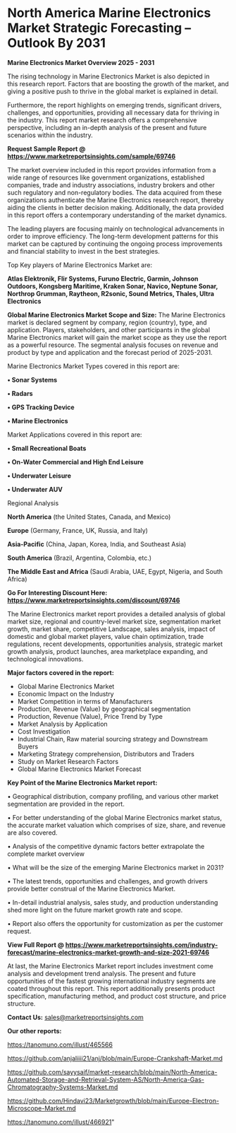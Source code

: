 # North America Marine Electronics Market Strategic Forecasting – Outlook By 2031

<Strong> Marine Electronics Market Overview 2025 - 2031</strong>

The rising technology in Marine Electronics Market is also depicted in this research report. Factors that are boosting the growth of the market, and giving a positive push to thrive in the global market is explained in detail.

Furthermore, the report highlights on emerging trends, significant drivers, challenges, and opportunities, providing all necessary data for thriving in the industry. This report market research offers a comprehensive perspective, including an in-depth analysis of the present and future scenarios within the industry.

<strong>Request Sample Report @ <a href=https://www.marketreportsinsights.com/sample/69746>https://www.marketreportsinsights.com/sample/69746</a></strong>

The market overview included in this report provides information from a wide range of resources like government organizations, established companies, trade and industry associations, industry brokers and other such regulatory and non-regulatory bodies. The data acquired from these organizations authenticate the Marine Electronics research report, thereby aiding the clients in better decision making. Additionally, the data provided in this report offers a contemporary understanding of the market dynamics.

The leading players are focusing mainly on technological advancements in order to improve efficiency. The long-term development patterns for this market can be captured by continuing the ongoing process improvements and financial stability to invest in the best strategies.

Top Key players of Marine Electronics Market are:

<strong>Atlas Elektronik, Flir Systems, Furuno Electric, Garmin, Johnson Outdoors, Kongsberg Maritime, Kraken Sonar, Navico, Neptune Sonar, Northrop Grumman, Raytheon, R2sonic, Sound Metrics, Thales, Ultra Electronics</strong>

<strong><b>Global Marine Electronics Market Scope and Size:</b></strong>
The Marine Electronics market is declared segment by company, region (country), type, and application. Players, stakeholders, and other participants in the global Marine Electronics market will gain the market scope as they use the report as a powerful resource. The segmental analysis focuses on revenue and product by type and application and the forecast period of 2025-2031.

Marine Electronics Market Types covered in this report are:

<strong>• Sonar Systems

• Radars

• GPS Tracking Device

• Marine Electronics</strong>

Market Applications covered in this report are:

<strong>• Small Recreational Boats

• On-Water Commercial and High End Leisure

• Underwater Leisure

• Underwater AUV</strong> 

Regional Analysis

<strong>North America</strong> (the United States, Canada, and Mexico)

<strong>Europe</strong> (Germany, France, UK, Russia, and Italy)

<strong>Asia-Pacific</strong> (China, Japan, Korea, India, and Southeast Asia)

<strong>South America</strong> (Brazil, Argentina, Colombia, etc.)

<strong>The Middle East and Africa</strong> (Saudi Arabia, UAE, Egypt, Nigeria, and South Africa)

<strong>Go For Interesting Discount Here: <a href=https://www.marketreportsinsights.com/discount/69746>https://www.marketreportsinsights.com/discount/69746</a></strong>

The Marine Electronics market report provides a detailed analysis of global market size, regional and country-level market size, segmentation market growth, market share, competitive Landscape, sales analysis, impact of domestic and global market players, value chain optimization, trade regulations, recent developments, opportunities analysis, strategic market growth analysis, product launches, area marketplace expanding, and technological innovations.

<strong><b>Major factors covered in the report:</b></strong>
<ul>
  <li>Global Marine Electronics Market </li>
  <li>Economic Impact on the Industry</li>
  <li>Market Competition in terms of Manufacturers</li>
  <li>Production, Revenue (Value) by geographical segmentation</li>
  <li>Production, Revenue (Value), Price Trend by Type</li>
  <li>Market Analysis by Application</li>
  <li>Cost Investigation</li>
  <li>Industrial Chain, Raw material sourcing strategy and Downstream Buyers</li>
  <li>Marketing Strategy comprehension, Distributors and Traders</li>
  <li>Study on Market Research Factors</li>
  <li>Global Marine Electronics Market Forecast</li>
</ul>

<strong><b>Key Point of the Marine Electronics Market report:</b></strong>

• Geographical distribution, company profiling, and various other market segmentation are provided in the report.

• For better understanding of the global Marine Electronics market status, the accurate market valuation which comprises of size, share, and revenue are also covered.

• Analysis of the competitive dynamic factors better extrapolate the complete market overview

• What will be the size of the emerging Marine Electronics market in 2031?

• The latest trends, opportunities and challenges, and growth drivers provide better construal of the Marine Electronics Market.

• In-detail industrial analysis, sales study, and production understanding shed more light on the future market growth rate and scope.

• Report also offers the opportunity for customization as per the customer request.

<strong><b>View Full Report @ <a href=https://www.marketreportsinsights.com/industry-forecast/marine-electronics-market-growth-and-size-2021-69746>https://www.marketreportsinsights.com/industry-forecast/marine-electronics-market-growth-and-size-2021-69746</a></b></strong>


At last, the Marine Electronics Market report includes investment come analysis and development trend analysis. The present and future opportunities of the fastest growing international industry segments are coated throughout this report. This report additionally presents product specification, manufacturing method, and product cost structure, and price structure.

<strong>Contact Us:</strong>
sales@marketreportsinsights.com

<strong>Our other reports:</strong>

<a href=https://tanomuno.com/illust/465566>https://tanomuno.com/illust/465566</a>

<a href=https://github.com/anjaliiii21/anj/blob/main/Europe-Crankshaft-Market.md>https://github.com/anjaliiii21/anj/blob/main/Europe-Crankshaft-Market.md</a>

<a href=https://github.com/sayysaif/market-research/blob/main/North-America-Automated-Storage-and-Retrieval-System-AS/North-America-Gas-Chromatography-Systems-Market.md>https://github.com/sayysaif/market-research/blob/main/North-America-Automated-Storage-and-Retrieval-System-AS/North-America-Gas-Chromatography-Systems-Market.md</a>

<a href=https://github.com/Hindavi23/Marketgrowth/blob/main/Europe-Electron-Microscope-Market.md>https://github.com/Hindavi23/Marketgrowth/blob/main/Europe-Electron-Microscope-Market.md</a>

<a href=https://tanomuno.com/illust/466921>https://tanomuno.com/illust/466921</a>"
